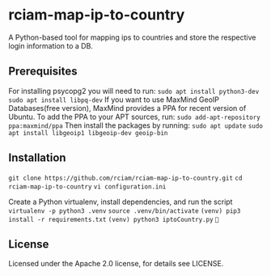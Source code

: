 # rciam-map-ip-to-country
A Python-based tool for mapping ips to countries and store the respective login information to a DB.
## Prerequisites
For installing psycopg2 you will need to run:
`sudo apt install python3-dev`
`sudo apt install libpq-dev`
If you want to use MaxMind GeoIP Databases(free version), MaxMind provides a PPA for recent version of Ubuntu. To add the PPA to your APT sources, run:
`sudo add-apt-repository ppa:maxmind/ppa`
Then install the packages by running:
`sudo apt update`
`sudo apt install libgeoip1 libgeoip-dev geoip-bin`

## Installation
`git clone https://github.com/rciam/rciam-map-ip-to-country.git`
`cd rciam-map-ip-to-country`
`vi configuration.ini`

Create a Python virtualenv, install dependencies, and run the script
`virtualenv -p python3 .venv`
`source .venv/bin/activate`
`(venv) pip3 install -r requirements.txt`
`(venv) python3 iptoCountry.py`
`🍺`

## License
Licensed under the Apache 2.0 license, for details see LICENSE.



